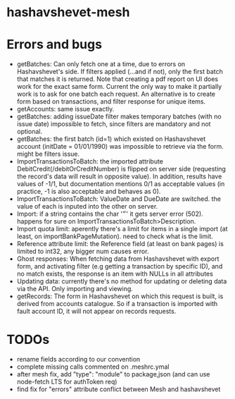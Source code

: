 # hashavshevet-mesh

# Errors and bugs

- getBatches: Can only fetch one at a time, due to errors on Hashavshevet's side. If filters applied (...and if not), only the first batch that matches it is returned. Note that creating a pdf report on UI does work for the exact same form. Current the only way to make it partially work is to ask for one batch each request. An alternative is to create form based on transactions, and filter response for unique items.
- getAccounts: same issue exactly.
- getBatches: adding issueDate filter makes temporary batches (with no issue date) impossible to fetch, since filters are mandatory and not optional.
- getBatches: the first batch (id=1) which existed on Hashavshevet account (initDate = 01/01/1990) was impossible to retrieve via the form. might be filters issue.
- ImportTransactionsToBatch: the imported attribute DebitCredit(/debitOrCreditNumber) is flipped on server side (requesting the record's data will result in opposite value). In addition, results have values of -1/1, but documentation mentions 0/1 as acceptable values (in practice, -1 is also acceptable and behaves as 0).
- ImportTransactionsToBatch: ValueDate and DueDate are switched. the value of each is inputed into the other on server.
- Import: if a string contains the char '״' it gets server error (502). happens for sure on ImportTransactionsToBatch>Description.
- Import quota limit: aperently there's a limit for items in a single import (at least, on importBankPageMutation). need to check what is the limit.
- Reference attribute limit: the Reference field (at least on bank pages) is limited to int32, any bigger num causes error.
- Ghost responses: When fetching data from Hashavshevet with export form, and activating filter (e.g getting a transaction by specific ID), and no match exists, the response is an item with NULLs in all attributes
- Updating data: currently there's no method for updating or deleting data via the API. Only importing and viewing.
- getRecords: The form in Hashavshevet on which this request is built, is derived from accounts catalogue. So if a transaction is imported with fault account ID, it will not appear on records requests.

# TODOs

- rename fields according to our convention
- complete missing calls commented on .meshrc.ymal
- after mesh fix, add "type": "module" to package,json (and can use node-fetch LTS for authToken req)
- find fix for "errors" attribute conflict between Mesh and hashavshevet
